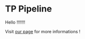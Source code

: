 # TP Pipeline

Hello !!!!!!!

Visit [our page](https://foxbandykoot.github.io/TP_CI_CD/) for more informations !



